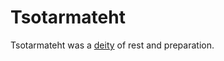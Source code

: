 # Tsotarmateht

<meta property="og:description" content="Tsotarmateht was a deity of rest and preparation.">

Tsotarmateht was a [deity](../../introduction.md) of rest and preparation.